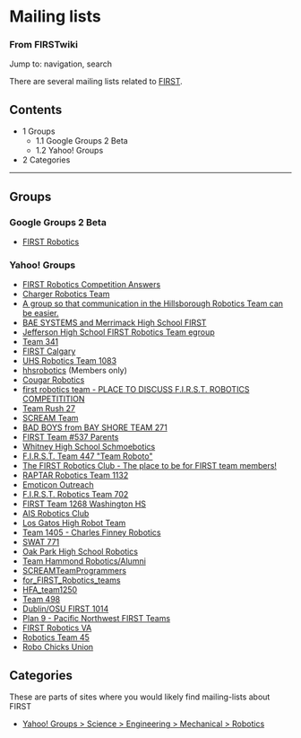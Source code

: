 # Mailing lists

### From FIRSTwiki

Jump to: navigation, search

There are several mailing lists related to [FIRST](/index.php/FIRST "FIRST" ).

  

## Contents

  * 1 Groups
    * 1.1 Google Groups 2 Beta
    * 1.2 Yahoo! Groups
  * 2 Categories  
---  
  

## Groups


### Google Groups 2 Beta

  * [FIRST Robotics](http://groups-beta.google.com/group/FIRST-Robotics "http://groups-beta.google.com/group/FIRST-Robotics" )


### Yahoo! Groups

  * [FIRST Robotics Competition Answers](http://groups.yahoo.com/group/FRCtech2002/ "http://groups.yahoo.com/group/FRCtech2002/" )
  * [Charger Robotics Team](http://groups.yahoo.com/group/Team537/ "http://groups.yahoo.com/group/Team537/" )
  * [A group so that communication in the Hillsborough Robotics Team can be easier.](http://groups.yahoo.com/group/roboraiders/ "http://groups.yahoo.com/group/roboraiders/" )
  * [BAE SYSTEMS and Merrimack High School FIRST](http://groups.yahoo.com/group/mhsfirst/ "http://groups.yahoo.com/group/mhsfirst/" )
  * [Jefferson High School FIRST Robotics Team egroup](http://groups.yahoo.com/group/jhsrobotics/ "http://groups.yahoo.com/group/jhsrobotics/" )
  * [Team 341](http://groups.yahoo.com/group/team341/ "http://groups.yahoo.com/group/team341/" )
  * [FIRST Calgary](http://groups.yahoo.com/group/FIRSTCALGARY/ "http://groups.yahoo.com/group/FIRSTCALGARY/" )
  * [UHS Robotics Team 1083](http://groups.yahoo.com/group/uhsrobotics1083/ "http://groups.yahoo.com/group/uhsrobotics1083/" )
  * [hhsrobotics](http://groups.yahoo.com/group/hhsrobotics/ "http://groups.yahoo.com/group/hhsrobotics/" ) (Members only) 
  * [Cougar Robotics](http://groups.yahoo.com/group/cougarrobotics/ "http://groups.yahoo.com/group/cougarrobotics/" )
  * [first robotics team - PLACE TO DISCUSS F.I.R.S.T. ROBOTICS COMPETITITION](http://groups.yahoo.com/group/firstroboticsteam/ "http://groups.yahoo.com/group/firstroboticsteam/" )
  * [Team Rush 27](http://groups.yahoo.com/group/Rush27/ "http://groups.yahoo.com/group/Rush27/" )
  * [SCREAM Team](http://groups.yahoo.com/group/FordSCREAMteam/ "http://groups.yahoo.com/group/FordSCREAMteam/" )
  * [BAD BOYS from BAY SHORE TEAM 271](http://groups.yahoo.com/group/badboyst271/ "http://groups.yahoo.com/group/badboyst271/" )
  * [FIRST Team #537 Parents](http://groups.yahoo.com/group/Team537Parents/ "http://groups.yahoo.com/group/Team537Parents/" )
  * [Whitney High School Schmoebotics](http://groups.yahoo.com/group/schmoebotics/ "http://groups.yahoo.com/group/schmoebotics/" )
  * [F.I.R.S.T. Team 447 "Team Roboto"](http://groups.yahoo.com/group/roboto447/ "http://groups.yahoo.com/group/roboto447/" )
  * [The FIRST Robotics Club - The place to be for FIRST team members!](http://groups.yahoo.com/group/thefirstroboticsclub/ "http://groups.yahoo.com/group/thefirstroboticsclub/" )
  * [RAPTAR Robotics Team 1132](http://groups.yahoo.com/group/teamraptar/ "http://groups.yahoo.com/group/teamraptar/" )
  * [Emoticon Outreach](http://groups.yahoo.com/group/emoticon-outreach/ "http://groups.yahoo.com/group/emoticon-outreach/" )
  * [F.I.R.S.T. Robotics Team 702](http://groups.yahoo.com/group/BagelBytes/ "http://groups.yahoo.com/group/BagelBytes/" )
  * [FIRST Team 1268 Washington HS](http://groups.yahoo.com/group/Team1268/ "http://groups.yahoo.com/group/Team1268/" )
  * [AIS Robotics Club](http://groups.yahoo.com/group/AISRoboticsClub/ "http://groups.yahoo.com/group/AISRoboticsClub/" )
  * [Los Gatos High Robot Team](http://groups.yahoo.com/group/lghsrobot/ "http://groups.yahoo.com/group/lghsrobot/" )
  * [Team 1405 - Charles Finney Robotics](http://groups.yahoo.com/group/team1405/ "http://groups.yahoo.com/group/team1405/" )
  * [SWAT 771](http://groups.yahoo.com/group/SWAT_robotics/ "http://groups.yahoo.com/group/SWAT_robotics/" )
  * [Oak Park High School Robotics](http://groups.yahoo.com/group/oakparkrobotics/ "http://groups.yahoo.com/group/oakparkrobotics/" )
  * [Team Hammond Robotics/Alumni](http://groups.yahoo.com/group/hammondgeeks/ "http://groups.yahoo.com/group/hammondgeeks/" )
  * [SCREAMTeamProgrammers](http://groups.yahoo.com/group/1037Programmers/ "http://groups.yahoo.com/group/1037Programmers/" )
  * [for_FIRST_Robotics_teams](http://groups.yahoo.com/group/first_robotics_teams_group/ "http://groups.yahoo.com/group/first_robotics_teams_group/" )
  * [HFA_team1250](http://groups.yahoo.com/group/team1250/ "http://groups.yahoo.com/group/team1250/" )
  * [Team 498](http://groups.yahoo.com/group/cactusrobotics/ "http://groups.yahoo.com/group/cactusrobotics/" )
  * [Dublin/OSU FIRST 1014](http://groups.yahoo.com/group/FIRST1014/ "http://groups.yahoo.com/group/FIRST1014/" )
  * [Plan 9 - Pacific Northwest FIRST Teams](http://groups.yahoo.com/group/plan9_first/ "http://groups.yahoo.com/group/plan9_first/" )
  * [FIRST Robotics VA](http://groups.yahoo.com/group/firstroboticsva/ "http://groups.yahoo.com/group/firstroboticsva/" )
  * [Robotics Team 45](http://groups.yahoo.com/group/technokats/ "http://groups.yahoo.com/group/technokats/" )
  * [Robo Chicks Union](http://groups.yahoo.com/group/FIRSTRCU/ "http://groups.yahoo.com/group/FIRSTRCU/" )


## Categories

These are parts of sites where you would likely find mailing-lists about FIRST

  * [Yahoo! Groups > Science > Engineering > Mechanical > Robotics](http://dir.groups.yahoo.com/dir/Science/Engineering/Mechanical/Robotics "http://dir.groups.yahoo.com/dir/Science/Engineering/Mechanical/Robotics" )

